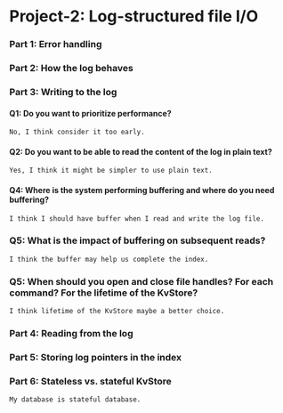 # Project-2: Log-structured file I/O

### Part 1: Error handling

### Part 2: How the log behaves

### Part 3: Writing to the log

#### Q1: Do you want to prioritize performance? 
`No, I think consider it too early.`

#### Q2: Do you want to be able to read the content of the log in plain text?
`Yes, I think it might be simpler to use plain text.`

#### Q4: Where is the system performing buffering and where do you need buffering? 
`I think I should have buffer when I read and write the log file.`

### Q5: What is the impact of buffering on subsequent reads? 
`I think the buffer may help us complete the index.`

### Q5: When should you open and close file handles? For each command? For the lifetime of the KvStore?
`I think lifetime of the KvStore maybe a better choice.`

### Part 4: Reading from the log

### Part 5: Storing log pointers in the index

### Part 6: Stateless vs. stateful KvStore 
`My database is stateful database.`
